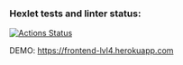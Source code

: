 ### Hexlet tests and linter status:
[![Actions Status](https://github.com/lociero/frontend-project-lvl4/workflows/hexlet-check/badge.svg)](https://github.com/lociero/frontend-project-lvl4/actions)

DEMO: https://frontend-lvl4.herokuapp.com